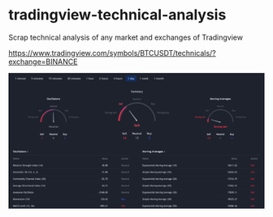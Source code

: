 # tradingview-technical-analysis
Scrap technical analysis of any market and exchanges of Tradingview

https://www.tradingview.com/symbols/BTCUSDT/technicals/?exchange=BINANCE

![tradingview-technical-analysis](https://github.com/devzarghami/tradingview-technical-analysis/blob/main/tradingview-technical-analysis.png)

